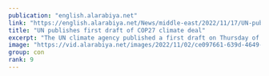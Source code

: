```yaml
---
publication: "english.alarabiya.net"
link: "https://english.alarabiya.net/News/middle-east/2022/11/17/UN-publishes-first-draft-of-COP27-climate-deal"
title: "UN publishes first draft of COP27 climate deal"
excerpt: "The UN climate agency published a first draft on Thursday of a hoped-for final agreement from the COP27 climate summit, repeating many of last year’s goals"
image: "https://vid.alarabiya.net/images/2022/11/02/ce097661-639d-4649-878a-108c0542e383/ce097661-639d-4649-878a-108c0542e383_16x9_600x338.JPG"
group: con
rank: 9
---
```

